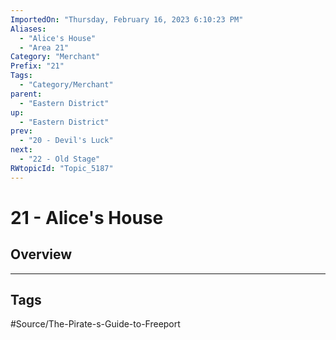 ```yaml
---
ImportedOn: "Thursday, February 16, 2023 6:10:23 PM"
Aliases:
  - "Alice's House"
  - "Area 21"
Category: "Merchant"
Prefix: "21"
Tags:
  - "Category/Merchant"
parent:
  - "Eastern District"
up:
  - "Eastern District"
prev:
  - "20 - Devil's Luck"
next:
  - "22 - Old Stage"
RWtopicId: "Topic_5187"
---
```

# 21 - Alice's House
## Overview

---
## Tags
#Source/The-Pirate-s-Guide-to-Freeport

